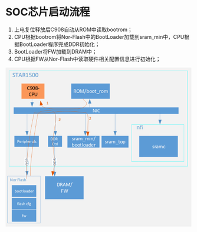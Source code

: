# SOC芯片启动流程
1. 上电复位释放后C908自动从ROM中读取bootrom；
2. CPU根据bootrom将Nor-Flash中的BootLoader加载到sram_min中，CPU根据BootLoader程序完成DDR初始化；
3. BootLoader将FW加载到DRAM中；
4. CPU根据FW从Nor-Flash中读取硬件相关配置信息进行初始化；

![](vx_images/246884114258889.png)
